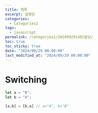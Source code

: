 ```yaml
---
title: 제목
excerpt: 설명란
categories:
  - Categories2
tags:
  - javascript
permalink: /categories2/202409291401할당/
toc: true
toc_sticky: true
date: "2024/09/29 00:00:00"
last_modified_at: "2024/09/29 00:00:00"
---
```

# Switching
```js
let a = "B";
let b = "A";

[a,b] = [b,a] // a="A", b="B"


```